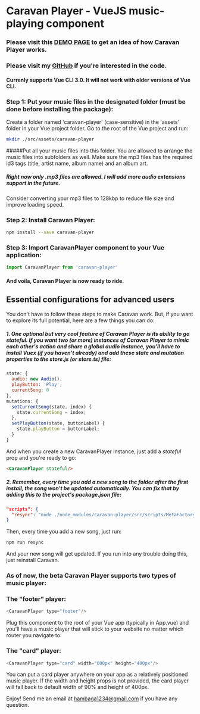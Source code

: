 # Caravan Player - VueJS music-playing component

### Please visit this [DEMO PAGE](https://caravan-player.firebaseapp.com/#/) to get an idea of how Caravan Player works.

### Please visit my [GitHub](https://github.com/phiboi/caravan-player) if you're interested in the code.

#### Currenly supports Vue CLI 3.0. It will not work with older versions of Vue CLI.

### Step 1: Put your music files in the designated folder (must be done before installing the package):
Create a folder named 'caravan-player' (case-sensitive) in the 'assets' folder in your Vue project folder. Go to the root of the Vue project and run:
```sh
mkdir ./src/assets/caravan-player
```
#####Put all your music files into this folder. You are allowed to arrange the music files into subfolders as well. Make sure the mp3 files has the required id3 tags (title, artist name, album name) and an album art.

#####  Right now only .mp3 files are allowed. I will add more audio extensions support in the future. 

Consider converting your mp3 files to 128kbp to reduce file size and improve loading speed.

### Step 2: Install Caravan Player:
```sh
npm install --save caravan-player
```

### Step 3: Import CaravanPlayer component to your Vue application:

```js
import CaravanPlayer from 'caravan-player'
```

#### And voila, Caravan Player is now ready to ride.

## Essential configurations for advanced users

You don't have to follow these steps to make Caravan work. But, if you want to explore its full potential, here are a few things you can do:

##### 1. One optional but very cool feature of Caravan Player is its ability to go stateful. If you want two (or more) instances of Caravan Player to mimic each other's action and share a global audio instance, you'll have to install Vuex (if you haven't already) and add these state and mutation properties to the store.js (or store.ts) file:

```js
state: {
  audio: new Audio(),
  playButton: 'Play',
  currentSong: 0
},
mutations: {
  setCurrentSong(state, index) {
    state.currentSong = index;
  },
  setPlayButton(state, buttonLabel) {
    state.playButton = buttonLabel;
  }
}
```

And when you create a new CaravanPlayer instance, just add a *stateful* prop and you're ready to go:

```html
<CaravanPlayer stateful/>
```

##### 2. Remember, every time you add a new song to the folder after the first install, the song won't be updated automatically. You can fix that by adding this to the project's package.json file:
```json
"scripts": {
  "resync": "node ./node_modules/caravan-player/src/scripts/MetaFactory.js resync"
}
```
Then, every time you add a new song, just run:
```sh
npm run resync
```
And your new song will get updated. If you run into any trouble doing this, just reinstall Caravan.

### As of now, the beta Caravan Player supports two types of music player:

### The "footer" player:

```js
<CaravanPlayer type="footer"/>
```

Plug this component to the root of your Vue app (typically in App.vue) and you'll have a music player that will stick to your website no matter which router you navigate to.

### The "card" player:

```js
<CaravanPlayer type="card" width="600px" height="400px"/>
```
You can put a card player anywhere on your app as a relatively positioned music player. If the width and height props is not provided, the card player will fall back to default width of 90% and height of 400px.

Enjoy! Send me an email at hambaga1234@gmail.com if you have any question.
